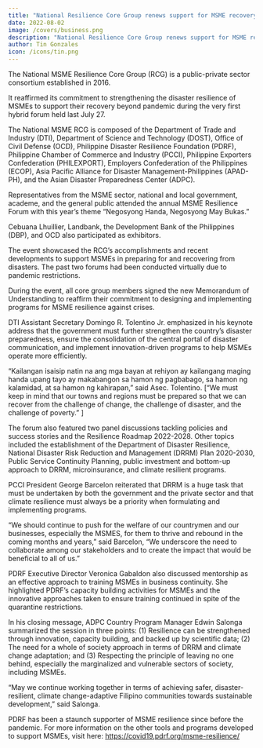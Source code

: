 ```yaml
---
title: "National Resilience Core Group renews support for MSME recovery beyond pandemic"
date: 2022-08-02
image: /covers/business.png
description: "National Resilience Core Group renews support for MSME recovery beyond pandemic"
author: Tin Gonzales
icon: /icons/tin.png
---
```



<!-- AUGUST 2, 2022, MANILA—  -->

The National MSME Resilience Core Group (RCG) is a public-private sector consortium established in 2016. 

It reaffirmed its commitment to strengthening the disaster resilience of MSMEs to support their recovery beyond pandemic during the very first hybrid forum held last July 27.

The National MSME RCG is composed of the Department of Trade and Industry (DTI), Department of Science and Technology (DOST), Office of Civil Defense (OCD), Philippine Disaster Resilience Foundation (PDRF), Philippine Chamber of Commerce and Industry (PCCI), Philippine Exporters Confederation (PHILEXPORT), Employers Confederation of the Philippines (ECOP), Asia Pacific Alliance for Disaster Management-Philippines (APAD-PH), and the Asian Disaster Preparedness Center (ADPC).

Representatives from the MSME sector, national and local government, academe, and the general public attended the annual MSME Resilience Forum with this year’s theme “Negosyong Handa, Negosyong May Bukas.” 

Cebuana Lhuillier, Landbank, the Development Bank of the Philippines (DBP), and OCD also participated as exhibitors. 

The event showcased the RCG’s accomplishments and recent developments to support MSMEs in preparing for and recovering from disasters. The past two forums had been conducted virtually due to pandemic restrictions.

During the event, all core group members signed the new Memorandum of Understanding to reaffirm their commitment to designing and implementing programs for MSME resilience against crises.

DTI Assistant Secretary Domingo R. Tolentino Jr. emphasized in his keynote address that the government must further strengthen the country’s disaster preparedness, ensure the consolidation of the central portal of disaster communication, and implement innovation-driven programs to help MSMEs operate more efficiently.

“Kailangan isaisip natin na ang mga bayan at rehiyon ay kailangang maging handa upang tayo ay makabangon sa hamon ng pagbabago, sa hamon ng kalamidad, at sa hamon ng kahirapan,” said Asec. Tolentino. [“We must keep in mind that our towns and regions must be prepared so that we can recover from the challenge of change, the challenge of disaster, and the challenge of poverty.” ]

The forum also featured two panel discussions tackling policies and success stories and the Resilience Roadmap 2022-2028. Other topics included the establishment of the Department of Disaster Resilience, National Disaster Risk Reduction and Management (DRRM) Plan 2020-2030, Public Service Continuity Planning, public investment and bottom-up approach to DRRM, microinsurance, and climate resilient programs.

PCCI President George Barcelon reiterated that DRRM is a huge task that must be undertaken by both the government and the private sector and that climate resilience must always be a priority when formulating and implementing programs.

“We should continue to push for the welfare of our countrymen and our businesses, especially the MSMES, for them to thrive and rebound in the coming months and years,” said Barcelon, “We underscore the need to collaborate among our stakeholders and to create the impact that would be beneficial to all of us.”

PDRF Executive Director Veronica Gabaldon also discussed mentorship as an effective approach to training MSMEs in business continuity. She highlighted PDRF’s capacity building activities for MSMEs and the innovative approaches taken to ensure training continued in spite of the quarantine restrictions.

In his closing message, ADPC Country Program Manager Edwin Salonga summarized the session in three points: (1) Resilience can be strengthened through innovation, capacity building, and backed up by scientific data; (2) The need for a whole of society approach in terms of DRRM and climate change adaptation; and (3) Respecting the principle of leaving no one behind, especially the marginalized and vulnerable sectors of society, including MSMEs.

“May we continue working together in terms of achieving safer, disaster-resilient, climate change-adaptive Filipino communities towards sustainable development,” said Salonga.

<!-- The recording is available HERE. -->

PDRF has been a staunch supporter of MSME resilience since before the pandemic. For more information on the other tools and programs developed to support MSMEs, visit here: https://covid19.pdrf.org/msme-resilience/ 



